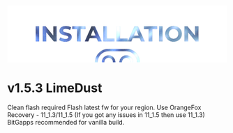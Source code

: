  <img src="https://raw.githubusercontent.com/DroidX-UI-Devices/Official_Devices/13/banners/install.png" />

# v1.5.3 LimeDust

Clean flash required
Flash latest fw for your region.
Use OrangeFox Recovery - 11_1.3/11_1.5 (If you got any issues in 11_1.5 then use 11_1.3)
BitGapps recommended for vanilla build.
